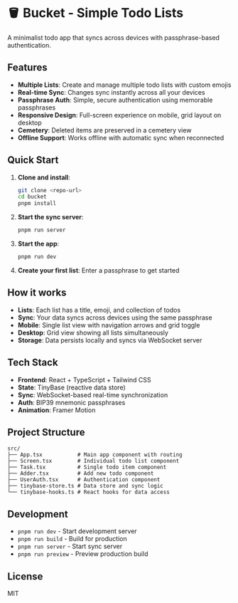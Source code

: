 # 🪣 Bucket - Simple Todo Lists

A minimalist todo app that syncs across devices with passphrase-based authentication.

## Features

- **Multiple Lists**: Create and manage multiple todo lists with custom emojis
- **Real-time Sync**: Changes sync instantly across all your devices
- **Passphrase Auth**: Simple, secure authentication using memorable passphrases
- **Responsive Design**: Full-screen experience on mobile, grid layout on desktop
- **Cemetery**: Deleted items are preserved in a cemetery view
- **Offline Support**: Works offline with automatic sync when reconnected

## Quick Start

1. **Clone and install**:
   ```bash
   git clone <repo-url>
   cd bucket
   pnpm install
   ```

2. **Start the sync server**:
   ```bash
   pnpm run server
   ```

3. **Start the app**:
   ```bash
   pnpm run dev
   ```

4. **Create your first list**: Enter a passphrase to get started

## How it works

- **Lists**: Each list has a title, emoji, and collection of todos
- **Sync**: Your data syncs across devices using the same passphrase
- **Mobile**: Single list view with navigation arrows and grid toggle
- **Desktop**: Grid view showing all lists simultaneously
- **Storage**: Data persists locally and syncs via WebSocket server

## Tech Stack

- **Frontend**: React + TypeScript + Tailwind CSS
- **State**: TinyBase (reactive data store)
- **Sync**: WebSocket-based real-time synchronization
- **Auth**: BIP39 mnemonic passphrases
- **Animation**: Framer Motion

## Project Structure

```
src/
├── App.tsx           # Main app component with routing
├── Screen.tsx        # Individual todo list component
├── Task.tsx          # Single todo item component
├── Adder.tsx         # Add new todo component
├── UserAuth.tsx      # Authentication component
├── tinybase-store.ts # Data store and sync logic
└── tinybase-hooks.ts # React hooks for data access
```

## Development

- `pnpm run dev` - Start development server
- `pnpm run build` - Build for production
- `pnpm run server` - Start sync server
- `pnpm run preview` - Preview production build

## License

MIT